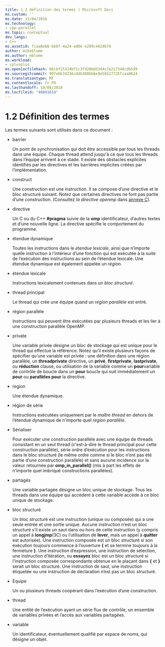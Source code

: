 ```yaml
---
title: 1.2 définition des termes | Microsoft Docs
ms.custom: ''
ms.date: 11/04/2016
ms.technology:
- cpp-parallel
ms.topic: conceptual
dev_langs:
- C++
ms.assetid: fcaa8eb8-bbbf-4a24-ad0e-e299c442db79
author: mikeblome
ms.author: mblome
ms.workload:
- cplusplus
ms.openlocfilehash: 66cbf25324b71c3fd28bdd344c7a217348cdb5d9
ms.sourcegitcommit: 997e6b7d336cddb388bb6e9e56527725fcaa0624
ms.translationtype: MT
ms.contentlocale: fr-FR
ms.lasthandoff: 10/08/2018
ms.locfileid: "48861614"
---
```

# <a name="12-definition-of-terms"></a>1.2 Définition des termes

Les termes suivants sont utilisés dans ce document :

- barrier

   Un point de synchronisation qui doit être accessible par tous les threads dans une équipe.  Chaque thread attend jusqu'à ce que tous les threads dans l’équipe arrivent à ce stade. Il existe des obstacles explicites identifiés par les directives et les barrières implicites créées par l’implémentation.

- construct

   Une construction est une instruction. Il se compose d’une directive et le bloc structuré suivant. Notez que certaines directives ne font pas partie d’une construction. (Consultez *la directive openmp* dans [annexe C](../../parallel/openmp/c-openmp-c-and-cpp-grammar.md)).

- directive

   Un C ou du C++ **#pragma** suivie de la **omp** identificateur, d’autres textes et d’une nouvelle ligne. La directive spécifie le comportement du programme.

- étendue dynamique

   Toutes les instructions dans le *étendue lexicale*, ainsi que n’importe quelle instruction à l’intérieur d’une fonction qui est exécutée à la suite de l’exécution des instructions au sein de l’étendue lexicale. Une étendue dynamique est également appelée un *région*.

- étendue lexicale

   Instructions lexicalement contenues dans un *bloc structuré*.

- thread principal

   Le thread qui crée une équipe quand un *région parallèle* est entré.

- région parallèle

   Instructions qui peuvent être exécutées par plusieurs threads et les lier à une construction parallèle OpenMP.

- private

   Une variable privée désigne un bloc de stockage qui est unique pour le thread qui effectue la référence. Notez qu’il existe plusieurs façons de spécifier qu’une variable est privée : une définition dans une région parallèle, un **threadprivate** directive, un **privé**, **firstprivate**, **lastprivate**, ou **réduction** clause, ou utilisation de la variable comme un **pour**variable de contrôle de boucle dans un **pour** boucle qui suit immédiatement un **pour** ou **parallèles pour** la directive.

- region

   Une étendue dynamique.

- région de série

   Instructions exécutées uniquement par le *maître thread* en dehors de l’étendue dynamique de n’importe quel *région parallèle*.

- Sérialiser

   Pour exécuter une construction parallèle avec une équipe de threads consistant en un seul thread (c'est-à-dire le thread principal pour cette construction parallèle), série ordre d’exécution pour les instructions dans le bloc structuré (le même ordre comme si le bloc n’ont pas été partie d’une construction parallèle) et sans aucune incidence sur la valeur retournée par **omp_in_parallel()** (mis à part les effets de n’importe quel imbriqué constructions parallèles).

- partagés

   Une variable partagée désigne un bloc unique de stockage. Tous les threads dans une équipe qui accèdent à cette variable accède à ce bloc unique de stockage.

- bloc structuré

   Un bloc structuré est une instruction (unique ou composée) qui a une seule entrée et une sortie unique. Aucune instruction n’est un bloc structuré s’il existe un saut dans ou hors de cette instruction (y compris un appel à **longjmp**(3C) ou l’utilisation de **lever**, mais un appel à **quitter** est autorisée). Une instruction composée est un bloc structuré si son exécution toujours commence à l’ouverture **{** et se termine toujours à la fermeture **}**. Une instruction d’expression, une instruction de sélection, une instruction d’itération, ou **essayez** bloc est un bloc structuré si l’instruction composée correspondante obtenue en le plaçant dans **{** et **}** serait un bloc structuré. Une instruction de saut, une instruction étiquetée ou une instruction de déclaration n’est pas un bloc structuré.

- Équipe

   Un ou plusieurs threads coopérant dans l’exécution d’une construction.

- thread

   Une entité de l’exécution ayant un série flux de contrôle, un ensemble de variables privées et l’accès aux variables partagées.

- variable

   Un identificateur, éventuellement qualifié par espace de noms, qui désigne un objet.
